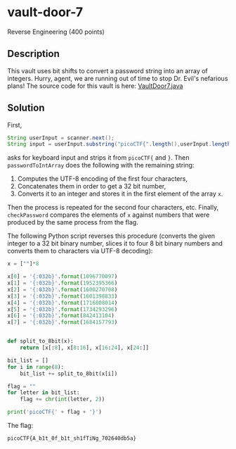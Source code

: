# vault-door-7
Reverse Engineering (400 points)

## Description
This vault uses bit shifts to convert a password string into an array of integers. Hurry, agent, we are running out of time to stop Dr. Evil's nefarious plans! 
The source code for this vault is here: [VaultDoor7.java](./VaultDoor7.java)

## Solution
First,
```java
String userInput = scanner.next();
String input = userInput.substring("picoCTF{".length(),userInput.length()-1);
```
asks for keyboard input and strips it from ```picoCTF{``` and ```}```. Then ```passwordToIntArray``` does the following with the remaining string:

1. Computes the UTF-8 encoding of the first four characters,
2. Concatenates them in order to get a 32 bit number,
3. Converts it to an integer and stores it in the first element of the array ```x```.

Then the process is repeated for the second four characters, etc. Finally, ```checkPassword```  compares the elements of ```x``` against numbers that were produced by the same process from the flag.

The following Python script reverses this procedure (converts the given integer to a 32 bit binary number, slices it to four 8 bit binary numbers and converts them to characters via UTF-8 decoding):

```python
x = [""]*8 

x[0] = '{:032b}'.format(1096770097)
x[1] = '{:032b}'.format(1952395366)
x[2] = '{:032b}'.format(1600270708)
x[3] = '{:032b}'.format(1601398833)
x[4] = '{:032b}'.format(1716808014)
x[5] = '{:032b}'.format(1734293296)
x[6] = '{:032b}'.format(842413104)
x[7] = '{:032b}'.format(1684157793)


def split_to_8bit(x):
    return [x[:8], x[8:16], x[16:24], x[24:]]

bit_list = []
for i in range(8):
    bit_list += split_to_8bit(x[i])

flag = ""
for letter in bit_list:
    flag += chr(int(letter, 2))

print('picoCTF{' + flag + '}')
```
The flag:
```
picoCTF{A_b1t_0f_b1t_sh1fTiNg_702640db5a}
```
